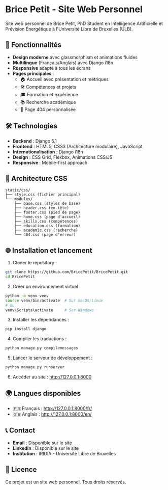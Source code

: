 # Brice Petit - Site Web Personnel

Site web personnel de Brice Petit, PhD Student en Intelligence Artificielle et Prévision Énergétique à l'Université Libre de Bruxelles (ULB).

## 🚀 Fonctionnalités

- **Design moderne** avec glassmorphism et animations fluides
- **Multilingue** (Français/Anglais) avec Django i18n
- **Responsive** adapté à tous les écrans
- **Pages principales** :
  - 🏠 Accueil avec présentation et métriques
  - 🛠️ Compétences et projets
  - 🎓 Formation et expérience
  - 📚 Recherche académique
  - 🤖 Page 404 personnalisée

## 🛠️ Technologies

- **Backend** : Django 5.1
- **Frontend** : HTML5, CSS3 (Architecture modulaire), JavaScript
- **Internationalisation** : Django i18n
- **Design** : CSS Grid, Flexbox, Animations CSS/JS
- **Responsive** : Mobile-first approach

## 🎨 Architecture CSS

```
static/css/
├── style.css (fichier principal)
└── modules/
    ├── base.css (styles de base)
    ├── header.css (en-tête)
    ├── footer.css (pied de page)
    ├── home.css (page d'accueil)
    ├── skills.css (compétences)
    ├── education.css (formation)
    ├── academic.css (recherche)
    └── 404.css (page d'erreur)
```

## 🌐 Installation et lancement

1. Cloner le repository :
```bash
git clone https://github.com/BricePetit/BricePetit.git
cd BricePetit
```

2. Créer un environnement virtuel :
```bash
python -m venv venv
source venv/bin/activate  # Sur macOS/Linux
# ou
venv\Scripts\activate     # Sur Windows
```

3. Installer les dépendances :
```bash
pip install django
```

4. Compiler les traductions :
```bash
python manage.py compilemessages
```

5. Lancer le serveur de développement :
```bash
python manage.py runserver
```

6. Accéder au site : http://127.0.0.1:8000

## 🌍 Langues disponibles

- 🇫🇷 Français : http://127.0.0.1:8000/fr/
- 🇬🇧 Anglais : http://127.0.0.1:8000/en/

## 📞 Contact

- **Email** : Disponible sur le site
- **LinkedIn** : Disponible sur le site
- **Institution** : IRIDIA - Université Libre de Bruxelles

## 📝 Licence

Ce projet est un site web personnel. Tous droits réservés.
